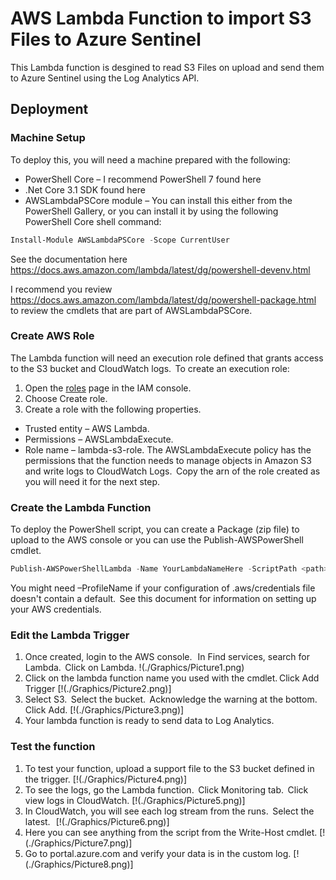 # AWS Lambda Function to import S3 Files to Azure Sentinel
This Lambda function is desgined to read S3 Files on upload and send them to Azure Sentinel using the Log Analytics API.

## Deployment
### Machine Setup
To deploy this, you will need a machine prepared with the following:
 - PowerShell Core – I recommend PowerShell 7 found here 
 - .Net Core 3.1 SDK found here 
 - AWSLambdaPSCore module – You can install this either from the PowerShell Gallery, or you can install it by using the following PowerShell Core shell command:  
```powershell
Install-Module AWSLambdaPSCore -Scope CurrentUser
```
See the documentation here https://docs.aws.amazon.com/lambda/latest/dg/powershell-devenv.html 

I recommend you review https://docs.aws.amazon.com/lambda/latest/dg/powershell-package.html to review the cmdlets that are part of AWSLambdaPSCore.

### Create AWS Role
The Lambda function will need an execution role defined that grants access to the S3 bucket and CloudWatch logs.  To create an execution role: 
1. Open the [roles](https://console.aws.amazon.com/iam/home#/roles) page in the IAM console. 
2. Choose Create role. 
3. Create a role with the following properties. 
 - Trusted entity – AWS Lambda. 
 - Permissions – AWSLambdaExecute. 
 - Role name – lambda-s3-role. 
The AWSLambdaExecute policy has the permissions that the function needs to manage objects in Amazon S3 and write logs to CloudWatch Logs.  Copy the arn of the role created as you will need it for the next step. 

### Create the Lambda Function
To deploy the PowerShell script, you can create a Package (zip file) to upload to the AWS console or you can use the Publish-AWSPowerShell cmdlet.
```powershell
Publish-AWSPowerShellLambda -Name YourLambdaNameHere -ScriptPath <path>/S3Event.ps1 -Region <region> -IAMRoleArn <arn of role created earlier> -ProfileName <profile>
```
You might need –ProfileName if your configuration of .aws/credentials file doesn't contain a default.  See this document for information on setting up your AWS credentials. 

### Edit the Lambda Trigger
1. Once created, login to the AWS console.   In Find services, search for Lambda.  Click on Lambda.
!(./Graphics/Picture1.png)
2. Click on the lambda function name you used with the cmdlet. Click Add Trigger 
[!(./Graphics/Picture2.png)]
3. Select S3.  Select the bucket.  Acknowledge the warning at the bottom.  Click Add. 
[!(./Graphics/Picture3.png)]
4. Your lambda function is ready to send data to Log Analytics.   

### Test the function
1. To test your function, upload a support file to the S3 bucket defined in the trigger. 
[!(./Graphics/Picture4.png)]
2. To see the logs, go the Lambda function.  Click Monitoring tab.  Click view logs in CloudWatch. 
[!(./Graphics/Picture5.png)]
3. In CloudWatch, you will see each log stream from the runs.  Select the latest.   
[!(./Graphics/Picture6.png)]
4. Here you can see anything from the script from the Write-Host cmdlet. 
[!(./Graphics/Picture7.png)]
5. Go to portal.azure.com and verify your data is in the custom log. 
[!(./Graphics/Picture8.png)]

  
